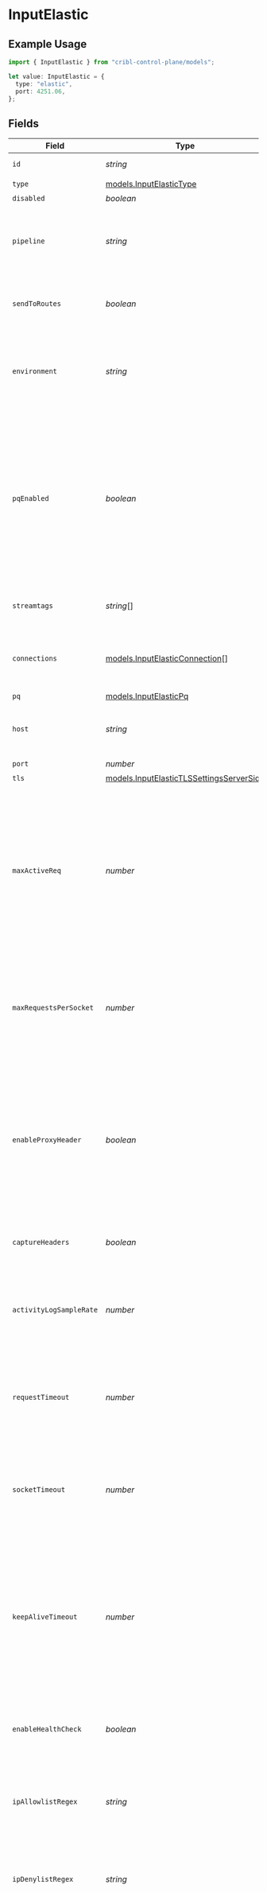 # InputElastic

## Example Usage

```typescript
import { InputElastic } from "cribl-control-plane/models";

let value: InputElastic = {
  type: "elastic",
  port: 4251.06,
};
```

## Fields

| Field                                                                                                                                                                                                                                                                                   | Type                                                                                                                                                                                                                                                                                    | Required                                                                                                                                                                                                                                                                                | Description                                                                                                                                                                                                                                                                             |
| --------------------------------------------------------------------------------------------------------------------------------------------------------------------------------------------------------------------------------------------------------------------------------------- | --------------------------------------------------------------------------------------------------------------------------------------------------------------------------------------------------------------------------------------------------------------------------------------- | --------------------------------------------------------------------------------------------------------------------------------------------------------------------------------------------------------------------------------------------------------------------------------------- | --------------------------------------------------------------------------------------------------------------------------------------------------------------------------------------------------------------------------------------------------------------------------------------- |
| `id`                                                                                                                                                                                                                                                                                    | *string*                                                                                                                                                                                                                                                                                | :heavy_minus_sign:                                                                                                                                                                                                                                                                      | Unique ID for this input                                                                                                                                                                                                                                                                |
| `type`                                                                                                                                                                                                                                                                                  | [models.InputElasticType](../models/inputelastictype.md)                                                                                                                                                                                                                                | :heavy_check_mark:                                                                                                                                                                                                                                                                      | N/A                                                                                                                                                                                                                                                                                     |
| `disabled`                                                                                                                                                                                                                                                                              | *boolean*                                                                                                                                                                                                                                                                               | :heavy_minus_sign:                                                                                                                                                                                                                                                                      | N/A                                                                                                                                                                                                                                                                                     |
| `pipeline`                                                                                                                                                                                                                                                                              | *string*                                                                                                                                                                                                                                                                                | :heavy_minus_sign:                                                                                                                                                                                                                                                                      | Pipeline to process data from this Source before sending it through the Routes                                                                                                                                                                                                          |
| `sendToRoutes`                                                                                                                                                                                                                                                                          | *boolean*                                                                                                                                                                                                                                                                               | :heavy_minus_sign:                                                                                                                                                                                                                                                                      | Select whether to send data to Routes, or directly to Destinations.                                                                                                                                                                                                                     |
| `environment`                                                                                                                                                                                                                                                                           | *string*                                                                                                                                                                                                                                                                                | :heavy_minus_sign:                                                                                                                                                                                                                                                                      | Optionally, enable this config only on a specified Git branch. If empty, will be enabled everywhere.                                                                                                                                                                                    |
| `pqEnabled`                                                                                                                                                                                                                                                                             | *boolean*                                                                                                                                                                                                                                                                               | :heavy_minus_sign:                                                                                                                                                                                                                                                                      | Use a disk queue to minimize data loss when connected services block. See [Cribl Docs](https://docs.cribl.io/stream/persistent-queues) for PQ defaults (Cribl-managed Cloud Workers) and configuration options (on-prem and hybrid Workers).                                            |
| `streamtags`                                                                                                                                                                                                                                                                            | *string*[]                                                                                                                                                                                                                                                                              | :heavy_minus_sign:                                                                                                                                                                                                                                                                      | Tags for filtering and grouping in @{product}                                                                                                                                                                                                                                           |
| `connections`                                                                                                                                                                                                                                                                           | [models.InputElasticConnection](../models/inputelasticconnection.md)[]                                                                                                                                                                                                                  | :heavy_minus_sign:                                                                                                                                                                                                                                                                      | Direct connections to Destinations, and optionally via a Pipeline or a Pack                                                                                                                                                                                                             |
| `pq`                                                                                                                                                                                                                                                                                    | [models.InputElasticPq](../models/inputelasticpq.md)                                                                                                                                                                                                                                    | :heavy_minus_sign:                                                                                                                                                                                                                                                                      | N/A                                                                                                                                                                                                                                                                                     |
| `host`                                                                                                                                                                                                                                                                                  | *string*                                                                                                                                                                                                                                                                                | :heavy_minus_sign:                                                                                                                                                                                                                                                                      | Address to bind on. Defaults to 0.0.0.0 (all addresses).                                                                                                                                                                                                                                |
| `port`                                                                                                                                                                                                                                                                                  | *number*                                                                                                                                                                                                                                                                                | :heavy_check_mark:                                                                                                                                                                                                                                                                      | Port to listen on                                                                                                                                                                                                                                                                       |
| `tls`                                                                                                                                                                                                                                                                                   | [models.InputElasticTLSSettingsServerSide](../models/inputelastictlssettingsserverside.md)                                                                                                                                                                                              | :heavy_minus_sign:                                                                                                                                                                                                                                                                      | N/A                                                                                                                                                                                                                                                                                     |
| `maxActiveReq`                                                                                                                                                                                                                                                                          | *number*                                                                                                                                                                                                                                                                                | :heavy_minus_sign:                                                                                                                                                                                                                                                                      | Maximum number of active requests allowed per Worker Process. Set to 0 for unlimited. Caution: Increasing the limit above the default value, or setting it to unlimited, may degrade performance and reduce throughput.                                                                 |
| `maxRequestsPerSocket`                                                                                                                                                                                                                                                                  | *number*                                                                                                                                                                                                                                                                                | :heavy_minus_sign:                                                                                                                                                                                                                                                                      | Maximum number of requests per socket before @{product} instructs the client to close the connection. Default is 0 (unlimited).                                                                                                                                                         |
| `enableProxyHeader`                                                                                                                                                                                                                                                                     | *boolean*                                                                                                                                                                                                                                                                               | :heavy_minus_sign:                                                                                                                                                                                                                                                                      | Extract the client IP and port from PROXY protocol v1/v2. When enabled, the X-Forwarded-For header is ignored. Disable to use the X-Forwarded-For header for client IP extraction.                                                                                                      |
| `captureHeaders`                                                                                                                                                                                                                                                                        | *boolean*                                                                                                                                                                                                                                                                               | :heavy_minus_sign:                                                                                                                                                                                                                                                                      | Add request headers to events, in the __headers field                                                                                                                                                                                                                                   |
| `activityLogSampleRate`                                                                                                                                                                                                                                                                 | *number*                                                                                                                                                                                                                                                                                | :heavy_minus_sign:                                                                                                                                                                                                                                                                      | How often request activity is logged at the `info` level. A value of 1 would log every request, 10 every 10th request, etc.                                                                                                                                                             |
| `requestTimeout`                                                                                                                                                                                                                                                                        | *number*                                                                                                                                                                                                                                                                                | :heavy_minus_sign:                                                                                                                                                                                                                                                                      | How long to wait for an incoming request to complete before aborting it. Use 0 to disable.                                                                                                                                                                                              |
| `socketTimeout`                                                                                                                                                                                                                                                                         | *number*                                                                                                                                                                                                                                                                                | :heavy_minus_sign:                                                                                                                                                                                                                                                                      | How long @{product} should wait before assuming that an inactive socket has timed out. To wait forever, set to 0.                                                                                                                                                                       |
| `keepAliveTimeout`                                                                                                                                                                                                                                                                      | *number*                                                                                                                                                                                                                                                                                | :heavy_minus_sign:                                                                                                                                                                                                                                                                      | After the last response is sent, @{product} will wait this long for additional data before closing the socket connection. Minimum 1 second, maximum 600 seconds (10 minutes).                                                                                                           |
| `enableHealthCheck`                                                                                                                                                                                                                                                                     | *boolean*                                                                                                                                                                                                                                                                               | :heavy_minus_sign:                                                                                                                                                                                                                                                                      | Expose the /cribl_health endpoint, which returns 200 OK when this Source is healthy                                                                                                                                                                                                     |
| `ipAllowlistRegex`                                                                                                                                                                                                                                                                      | *string*                                                                                                                                                                                                                                                                                | :heavy_minus_sign:                                                                                                                                                                                                                                                                      | Messages from matched IP addresses will be processed, unless also matched by the denylist                                                                                                                                                                                               |
| `ipDenylistRegex`                                                                                                                                                                                                                                                                       | *string*                                                                                                                                                                                                                                                                                | :heavy_minus_sign:                                                                                                                                                                                                                                                                      | Messages from matched IP addresses will be ignored. This takes precedence over the allowlist.                                                                                                                                                                                           |
| `elasticAPI`                                                                                                                                                                                                                                                                            | *string*                                                                                                                                                                                                                                                                                | :heavy_minus_sign:                                                                                                                                                                                                                                                                      | Absolute path on which to listen for Elasticsearch API requests. Defaults to /. _bulk will be appended automatically. For example, /myPath becomes /myPath/_bulk. Requests can then be made to either /myPath/_bulk or /myPath/<myIndexName>/_bulk. Other entries are faked as success. |
| `authType`                                                                                                                                                                                                                                                                              | [models.InputElasticAuthenticationType](../models/inputelasticauthenticationtype.md)                                                                                                                                                                                                    | :heavy_minus_sign:                                                                                                                                                                                                                                                                      | N/A                                                                                                                                                                                                                                                                                     |
| `apiVersion`                                                                                                                                                                                                                                                                            | [models.InputElasticAPIVersion](../models/inputelasticapiversion.md)                                                                                                                                                                                                                    | :heavy_minus_sign:                                                                                                                                                                                                                                                                      | The API version to use for communicating with the server                                                                                                                                                                                                                                |
| `extraHttpHeaders`                                                                                                                                                                                                                                                                      | [models.InputElasticExtraHttpHeader](../models/inputelasticextrahttpheader.md)[]                                                                                                                                                                                                        | :heavy_minus_sign:                                                                                                                                                                                                                                                                      | Headers to add to all events                                                                                                                                                                                                                                                            |
| `metadata`                                                                                                                                                                                                                                                                              | [models.InputElasticMetadatum](../models/inputelasticmetadatum.md)[]                                                                                                                                                                                                                    | :heavy_minus_sign:                                                                                                                                                                                                                                                                      | Fields to add to events from this input                                                                                                                                                                                                                                                 |
| `proxyMode`                                                                                                                                                                                                                                                                             | [models.InputElasticProxyMode](../models/inputelasticproxymode.md)                                                                                                                                                                                                                      | :heavy_minus_sign:                                                                                                                                                                                                                                                                      | N/A                                                                                                                                                                                                                                                                                     |
| `description`                                                                                                                                                                                                                                                                           | *string*                                                                                                                                                                                                                                                                                | :heavy_minus_sign:                                                                                                                                                                                                                                                                      | N/A                                                                                                                                                                                                                                                                                     |
| `username`                                                                                                                                                                                                                                                                              | *string*                                                                                                                                                                                                                                                                                | :heavy_minus_sign:                                                                                                                                                                                                                                                                      | N/A                                                                                                                                                                                                                                                                                     |
| `password`                                                                                                                                                                                                                                                                              | *string*                                                                                                                                                                                                                                                                                | :heavy_minus_sign:                                                                                                                                                                                                                                                                      | N/A                                                                                                                                                                                                                                                                                     |
| `credentialsSecret`                                                                                                                                                                                                                                                                     | *string*                                                                                                                                                                                                                                                                                | :heavy_minus_sign:                                                                                                                                                                                                                                                                      | Select or create a secret that references your credentials                                                                                                                                                                                                                              |
| `authTokens`                                                                                                                                                                                                                                                                            | *string*[]                                                                                                                                                                                                                                                                              | :heavy_minus_sign:                                                                                                                                                                                                                                                                      | Bearer tokens to include in the authorization header                                                                                                                                                                                                                                    |
| `customAPIVersion`                                                                                                                                                                                                                                                                      | *string*                                                                                                                                                                                                                                                                                | :heavy_minus_sign:                                                                                                                                                                                                                                                                      | Custom version information to respond to requests                                                                                                                                                                                                                                       |
